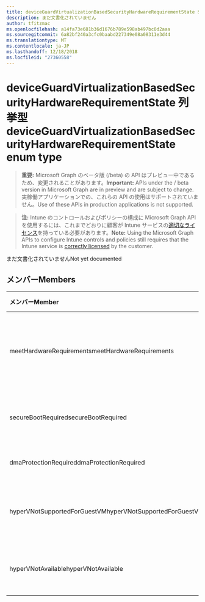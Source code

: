 ```yaml
---
title: deviceGuardVirtualizationBasedSecurityHardwareRequirementState 列挙型
description: まだ文書化されていません
author: tfitzmac
ms.openlocfilehash: a14fa73e681b36d1676b789e598ab497bc0d2aaa
ms.sourcegitcommit: 6a82bf240a3cfc0baabd227349e08a08311e3d44
ms.translationtype: MT
ms.contentlocale: ja-JP
ms.lasthandoff: 12/18/2018
ms.locfileid: "27360558"
---
```

# <a name="deviceguardvirtualizationbasedsecurityhardwarerequirementstate-enum-type"></a><span data-ttu-id="56b10-103">deviceGuardVirtualizationBasedSecurityHardwareRequirementState 列挙型</span><span class="sxs-lookup"><span data-stu-id="56b10-103">deviceGuardVirtualizationBasedSecurityHardwareRequirementState enum type</span></span>

> <span data-ttu-id="56b10-104">**重要:** Microsoft Graph のベータ版 (/beta) の API はプレビュー中であるため、変更されることがあります。</span><span class="sxs-lookup"><span data-stu-id="56b10-104">**Important:** APIs under the / beta version in Microsoft Graph are in preview and are subject to change.</span></span> <span data-ttu-id="56b10-105">実稼働アプリケーションでの、これらの API の使用はサポートされていません。</span><span class="sxs-lookup"><span data-stu-id="56b10-105">Use of these APIs in production applications is not supported.</span></span>

> <span data-ttu-id="56b10-106">**注:** Intune のコントロールおよびポリシーの構成に Microsoft Graph API を使用するには、これまでどおりに顧客が Intune サービスの[適切なライセンス](https://go.microsoft.com/fwlink/?linkid=839381)を持っている必要があります。</span><span class="sxs-lookup"><span data-stu-id="56b10-106">**Note:** Using the Microsoft Graph APIs to configure Intune controls and policies still requires that the Intune service is [correctly licensed](https://go.microsoft.com/fwlink/?linkid=839381) by the customer.</span></span>

<span data-ttu-id="56b10-107">まだ文書化されていません</span><span class="sxs-lookup"><span data-stu-id="56b10-107">Not yet documented</span></span>
## <a name="members"></a><span data-ttu-id="56b10-108">メンバー</span><span class="sxs-lookup"><span data-stu-id="56b10-108">Members</span></span>
|<span data-ttu-id="56b10-109">メンバー</span><span class="sxs-lookup"><span data-stu-id="56b10-109">Member</span></span>|<span data-ttu-id="56b10-110">値</span><span class="sxs-lookup"><span data-stu-id="56b10-110">Value</span></span>|<span data-ttu-id="56b10-111">説明</span><span class="sxs-lookup"><span data-stu-id="56b10-111">Description</span></span>|
|:---|:---|:---|
|<span data-ttu-id="56b10-112">meetHardwareRequirements</span><span class="sxs-lookup"><span data-stu-id="56b10-112">meetHardwareRequirements</span></span>|<span data-ttu-id="56b10-113">0</span><span class="sxs-lookup"><span data-stu-id="56b10-113">0</span></span>|<span data-ttu-id="56b10-114">システムは、ハードウェア構成の要件を満たしています。</span><span class="sxs-lookup"><span data-stu-id="56b10-114">System meets hardware configuration requirements</span></span>|
|<span data-ttu-id="56b10-115">secureBootRequired</span><span class="sxs-lookup"><span data-stu-id="56b10-115">secureBootRequired</span></span>|<span data-ttu-id="56b10-116">1</span><span class="sxs-lookup"><span data-stu-id="56b10-116">1</span></span>|<span data-ttu-id="56b10-117">セキュリティで保護されたブートのために必要な</span><span class="sxs-lookup"><span data-stu-id="56b10-117">Secure boot required</span></span>|
|<span data-ttu-id="56b10-118">dmaProtectionRequired</span><span class="sxs-lookup"><span data-stu-id="56b10-118">dmaProtectionRequired</span></span>|<span data-ttu-id="56b10-119">2</span><span class="sxs-lookup"><span data-stu-id="56b10-119">2</span></span>|<span data-ttu-id="56b10-120">DMA 保護が必要</span><span class="sxs-lookup"><span data-stu-id="56b10-120">DMA protection required</span></span>|
|<span data-ttu-id="56b10-121">hyperVNotSupportedForGuestVM</span><span class="sxs-lookup"><span data-stu-id="56b10-121">hyperVNotSupportedForGuestVM</span></span>|<span data-ttu-id="56b10-122">4</span><span class="sxs-lookup"><span data-stu-id="56b10-122">4</span></span>|<span data-ttu-id="56b10-123">HyperV のゲスト VM ではサポートされません。</span><span class="sxs-lookup"><span data-stu-id="56b10-123">HyperV not supported for Guest VM</span></span>|
|<span data-ttu-id="56b10-124">hyperVNotAvailable</span><span class="sxs-lookup"><span data-stu-id="56b10-124">hyperVNotAvailable</span></span>|<span data-ttu-id="56b10-125">8</span><span class="sxs-lookup"><span data-stu-id="56b10-125">8</span></span>|<span data-ttu-id="56b10-126">HyperV 機能は利用できません。</span><span class="sxs-lookup"><span data-stu-id="56b10-126">HyperV feature is not available</span></span>|





